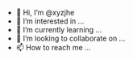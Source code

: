 - 👋 Hi, I’m @xyzjhe
- 👀 I’m interested in ...
- 🌱 I’m currently learning ...
- 💞️ I’m looking to collaborate on ...
- 📫 How to reach me ...

<!---
xyzjhe/xyzjhe is a ✨ special ✨ repository because its `README.md` (this file) appears on your GitHub profile.
You can click the Preview link to take a look at your changes.
--->
